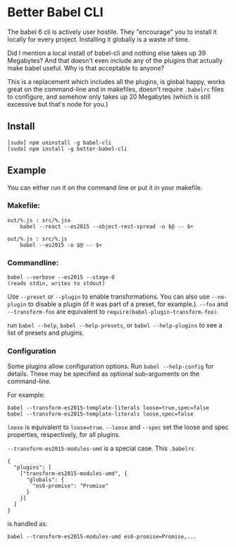# Better Babel CLI

The babel 6 cli is actively user hostile.  They "encourage" you to install it 
locally for every project.  Installing it globally is a waste of time.

Did I mention a local install of babel-cli and nothing else takes up
39 Megabytes?  And that doesn't even include any of the plugins that
actually make babel useful.  Why is that acceptable to anyone?

This is a replacement which includes all the plugins, is global happy,
works great on the command-line and in makefiles, doesn't require `.babelrc`
files to configure, and somehow only takes up 20 Megabytes (which is still 
excessive but that's node for you.)

## Install

    [sudo] npm uninstall -g babel-cli
    [sudo] npm install -g better-babel-cli

## Example

You can either run it on the command line or put it in your makefile.

### Makefile:

    out/%.js : src/%.jsx
        babel --react --es2015 --object-rest-spread -o $@ -- $< 

    out/%.js : src/%.js
        babel --es2015 -o $@ -- $< 


### Commandline:

    babel --verbose --es2015 --stage-0
    (reads stdin, writes to stdout)


Use `--preset` or `--plugin` to enable transformations.  You can also
use `--no-plugin` to disable a plugin (if it was part of a preset, for
example.).  `--foo` and `--transform-foo` are equivalent to 
`require(babel-plugin-transform-foo)`.

run `babel --help`, `babel --help-presets`, or `babel --help-plugins` to see
a list of presets and plugins.


### Configuration

Some plugins allow configuration options.  Run `babel --help-config` for
details.  These may be specified as optional sub-arguments on the command-line.

For example:

    babel --transform-es2015-template-literals loose=true,spec=false
    babel --transform-es2015-template-literals loose,spec=false

`loose` is equivalent to `loose=true`. `--loose` and `--spec` set the loose
and spec properties, respectively, for all plugins.

`--transform-es2015-modules-umd` is a special case.  This `.babelrc`

    {
      "plugins": [
        ["transform-es2015-modules-umd", {
          "globals": {
            "es6-promise": "Promise"
          }
        }]
      ]
    }

is handled as:

    babel --transform-es2015-modules-umd es6-promise=Promise,...


